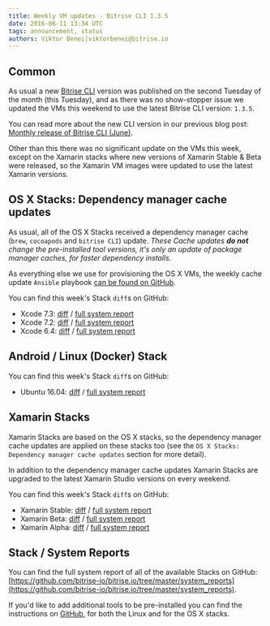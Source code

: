 ```yaml
---
title: Weekly VM updates - Bitrise CLI 1.3.5
date: 2016-06-11 13:34 UTC
tags: announcement, status
authors: Viktor Benei|viktorbenei@bitrise.io
---
```


## Common

As usual a new [Bitrise CLI](https://github.com/bitrise-io/bitrise)
version was published on the second Tuesday of the month (this Tuesday),
and as there was no show-stopper issue we updated the VMs this weekend to use the latest Bitrise CLI
version: `1.3.5`.

You can read more about the new CLI version in our previous blog post:
[Monthly release of Bitrise CLI (June)](/2016/06/08/monthly-release-of-bitrise-cli-june.html).

Other than this there was no significant update on the VMs this week, except on the Xamarin stacks
where new versions of Xamarin Stable & Beta were released, so the Xamarin VM images were updated
to use the latest Xamarin versions.


## OS X Stacks: Dependency manager cache updates

As usual, all of the OS X Stacks received a dependency manager cache (`brew`, `cocoapods` and `bitrise CLI`) update.
*These Cache updates __do not__ change the pre-installed tool versions, it's
only an update of package manager caches, for faster dependency installs.*

As everything else we use for
provisioning the OS X VMs, the weekly cache update `Ansible` playbook
[can be found on GitHub](https://github.com/bitrise-io/osx-box-bootstrap/blob/master/weekly-cache-update-playbook.yml).

You can find this week's Stack `diff`s on GitHub:

* Xcode 7.3: [diff](https://github.com/bitrise-io/bitrise.io/commit/c63a863b368322038370fa3859b2e6edb823a68a) / [full system report](https://github.com/bitrise-io/bitrise.io/blob/master/system_reports/osx-xcode-7.3.log)
* Xcode 7.2: [diff](https://github.com/bitrise-io/bitrise.io/commit/5262d683a859b902d125a9392ce620635d1720d6) / [full system report](https://github.com/bitrise-io/bitrise.io/blob/master/system_reports/osx-xcode-7.2.log)
* Xcode 6.4: [diff](https://github.com/bitrise-io/bitrise.io/commit/2241d76dd1e33dcb38a78f393f211817c6281de2) / [full system report](https://github.com/bitrise-io/bitrise.io/blob/master/system_reports/osx-xcode-6.4.log)


## Android / Linux (Docker) Stack

You can find this week's Stack `diff`s on GitHub:

* Ubuntu 16.04: [diff](https://github.com/bitrise-io/bitrise.io/commit/f7168cc6afb611443e30577991180b8ec79ed046) / [full system report](https://github.com/bitrise-io/bitrise.io/blob/master/system_reports/docker-based-android-setup.log)


## Xamarin Stacks

Xamarin Stacks are based on the OS X stacks, so the dependency manager cache updates are applied
on these stacks too (see the `OS X Stacks: Dependency manager cache updates` section for more detail).

In addition to the dependency manager cache updates Xamarin Stacks are upgraded to the latest
Xamarin Studio versions on every weekend.

You can find this week's Stack `diff`s on GitHub:

* Xamarin Stable: [diff](https://github.com/bitrise-io/bitrise.io/commit/7a7078447c87bc43d27eb773f502eccd89d3ad54) / [full system report](https://github.com/bitrise-io/bitrise.io/blob/master/system_reports/osx-xamarin-stable.log)
* Xamarin Beta: [diff](https://github.com/bitrise-io/bitrise.io/commit/1ac24a307f34bdbcc66e9834195351ebf756c650) / [full system report](https://github.com/bitrise-io/bitrise.io/blob/master/system_reports/osx-xamarin-beta.log)
* Xamarin Alpha: [diff](https://github.com/bitrise-io/bitrise.io/commit/62ecc07f30415f18f6db1999887746a9c39eb863) / [full system report](https://github.com/bitrise-io/bitrise.io/blob/master/system_reports/osx-xamarin-alpha.log)


## Stack / System Reports

You can find the full system report of all of the available Stacks
on GitHub: [https://github.com/bitrise-io/bitrise.io/tree/master/system_reports](https://github.com/bitrise-io/bitrise.io/tree/master/system_reports).

If you'd like to add additional tools to be pre-installed you can find the
instructions on [GitHub](https://github.com/bitrise-io/bitrise.io#request-a-tool-to-be-pre-installed-on-a-build-machine),
for both the Linux and for the OS X stacks.
